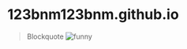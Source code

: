 # 123bnm123bnm.github.io

> Blockquote
![funny](https://img.freepik.com/free-photo/3d-rendering-emotions_23-2149081943.jpg)
